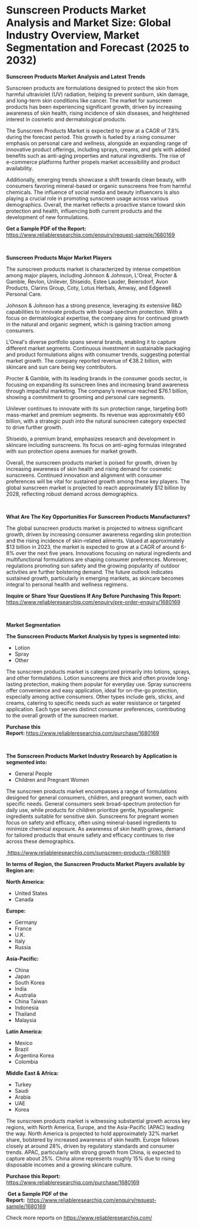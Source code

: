 <p><h1>Sunscreen Products Market Analysis and Market Size: Global Industry Overview, Market Segmentation and Forecast (2025 to 2032)</h1></p><p><strong>Sunscreen Products Market Analysis and Latest Trends</strong></p>
<p><p>Sunscreen products are formulations designed to protect the skin from harmful ultraviolet (UV) radiation, helping to prevent sunburn, skin damage, and long-term skin conditions like cancer. The market for sunscreen products has been experiencing significant growth, driven by increasing awareness of skin health, rising incidence of skin diseases, and heightened interest in cosmetic and dermatological products.</p><p>The Sunscreen Products Market is expected to grow at a CAGR of 7.8% during the forecast period. This growth is fueled by a rising consumer emphasis on personal care and wellness, alongside an expanding range of innovative product offerings, including sprays, creams, and gels with added benefits such as anti-aging properties and natural ingredients. The rise of e-commerce platforms further propels market accessibility and product availability.</p><p>Additionally, emerging trends showcase a shift towards clean beauty, with consumers favoring mineral-based or organic sunscreens free from harmful chemicals. The influence of social media and beauty influencers is also playing a crucial role in promoting sunscreen usage across various demographics. Overall, the market reflects a proactive stance toward skin protection and health, influencing both current products and the development of new formulations.</p></p>
<p><strong>Get a Sample PDF of the Report:&nbsp;</strong> <a href="https://www.reliableresearchiq.com/enquiry/request-sample/1680169?utm_campaign=99&utm_medium=2&utm_source=Github&utm_content=ia&utm_term=09022025&utm_id=sunscreen-products">https://www.reliableresearchiq.com/enquiry/request-sample/1680169</a></p>
<p>&nbsp;</p>
<p><strong>Sunscreen Products Major Market Players</strong></p>
<p><p>The sunscreen products market is characterized by intense competition among major players, including Johnson & Johnson, L'Oreal, Procter & Gamble, Revlon, Unilever, Shiseido, Estee Lauder, Beiersdorf, Avon Products, Clarins Group, Coty, Lotus Herbals, Amway, and Edgewell Personal Care. </p><p>Johnson & Johnson has a strong presence, leveraging its extensive R&D capabilities to innovate products with broad-spectrum protection. With a focus on dermatological expertise, the company aims for continued growth in the natural and organic segment, which is gaining traction among consumers.</p><p>L'Oreal's diverse portfolio spans several brands, enabling it to capture different market segments. Continuous investment in sustainable packaging and product formulations aligns with consumer trends, suggesting potential market growth. The company reported revenue of €38.2 billion, with skincare and sun care being key contributors.</p><p>Procter & Gamble, with its leading brands in the consumer goods sector, is focusing on expanding its sunscreen lines and increasing brand awareness through impactful marketing. The company’s revenue reached $76.1 billion, showing a commitment to grooming and personal care segments.</p><p>Unilever continues to innovate with its sun protection range, targeting both mass-market and premium segments. Its revenue was approximately €60 billion, with a strategic push into the natural sunscreen category expected to drive further growth.</p><p>Shiseido, a premium brand, emphasizes research and development in skincare including sunscreens. Its focus on anti-aging formulas integrated with sun protection opens avenues for market growth.</p><p>Overall, the sunscreen products market is poised for growth, driven by increasing awareness of skin health and rising demand for cosmetic sunscreens. Continued innovation and alignment with consumer preferences will be vital for sustained growth among these key players. The global sunscreen market is projected to reach approximately $12 billion by 2028, reflecting robust demand across demographics.</p></p>
<p>&nbsp;</p>
<p><strong>What Are The Key Opportunities For Sunscreen Products Manufacturers?</strong></p>
<p><p>The global sunscreen products market is projected to witness significant growth, driven by increasing consumer awareness regarding skin protection and the rising incidence of skin-related ailments. Valued at approximately $13 billion in 2023, the market is expected to grow at a CAGR of around 6-8% over the next five years. Innovations focusing on natural ingredients and multifunctional formulations are shaping consumer preferences. Moreover, regulations promoting sun safety and the growing popularity of outdoor activities are further bolstering demand. The future outlook indicates sustained growth, particularly in emerging markets, as skincare becomes integral to personal health and wellness regimens.</p></p>
<p><strong>Inquire or Share Your Questions If Any Before Purchasing This Report:</strong> <a href="https://www.reliableresearchiq.com/enquiry/pre-order-enquiry/1680169?utm_campaign=99&utm_medium=2&utm_source=Github&utm_content=ia&utm_term=09022025&utm_id=sunscreen-products">https://www.reliableresearchiq.com/enquiry/pre-order-enquiry/1680169</a></p>
<p>&nbsp;</p>
<p><strong>Market Segmentation</strong></p>
<p><strong>The Sunscreen Products Market Analysis by types is segmented into:</strong></p>
<p><ul><li>Lotion</li><li>Spray</li><li>Other</li></ul></p>
<p><p>The sunscreen products market is categorized primarily into lotions, sprays, and other formulations. Lotion sunscreens are thick and often provide long-lasting protection, making them popular for everyday use. Spray sunscreens offer convenience and easy application, ideal for on-the-go protection, especially among active consumers. Other types include gels, sticks, and creams, catering to specific needs such as water resistance or targeted application. Each type serves distinct consumer preferences, contributing to the overall growth of the sunscreen market.</p></p>
<p><strong>Purchase this Report:&nbsp;</strong><a href="https://www.reliableresearchiq.com/purchase/1680169?utm_campaign=99&utm_medium=2&utm_source=Github&utm_content=ia&utm_term=09022025&utm_id=sunscreen-products">https://www.reliableresearchiq.com/purchase/1680169</a></p>
<p>&nbsp;</p>
<p><strong>The Sunscreen Products Market Industry Research by Application is segmented into:</strong></p>
<p><ul><li>General People</li><li>Children and Pregnant Women</li></ul></p>
<p><p>The sunscreen products market encompasses a range of formulations designed for general consumers, children, and pregnant women, each with specific needs. General consumers seek broad-spectrum protection for daily use, while products for children prioritize gentle, hypoallergenic ingredients suitable for sensitive skin. Sunscreens for pregnant women focus on safety and efficacy, often using mineral-based ingredients to minimize chemical exposure. As awareness of skin health grows, demand for tailored products that ensure safety and efficacy continues to rise across these demographics.</p></p>
<p><a href="https://www.reliableresearchiq.com/sunscreen-products-r1680169?utm_campaign=99&utm_medium=2&utm_source=Github&utm_content=ia&utm_term=09022025&utm_id=sunscreen-products">&nbsp;https://www.reliableresearchiq.com/sunscreen-products-r1680169</a></p>
<p><strong>In terms of Region, the Sunscreen Products Market Players available by Region are:</strong></p>
<p>
    <p> <strong> North America: </strong>
        <ul>
            <li>United States</li>
            <li>Canada</li>
        </ul>
        </p> 
    <p> <strong> Europe: </strong>
        <ul>
            <li>Germany</li>
            <li>France</li>
            <li>U.K.</li>
            <li>Italy</li>
            <li>Russia</li>
        </ul>
        </p> 
    <p> <strong> Asia-Pacific: </strong>
        <ul>
            <li>China</li>
            <li>Japan</li>
            <li>South Korea</li>
            <li>India</li>
            <li>Australia</li>
            <li>China Taiwan</li>
            <li>Indonesia</li>
            <li>Thailand</li>
            <li>Malaysia</li>
        </ul>
        </p> 
    <p> <strong> Latin America: </strong>
        <ul>
            <li>Mexico</li>
            <li>Brazil</li>
            <li>Argentina Korea</li>
            <li>Colombia</li>
        </ul>
        </p> 
    <p> <strong> Middle East & Africa: </strong>
        <ul>
            <li>Turkey</li>
            <li>Saudi</li>
            <li>Arabia</li>
            <li>UAE</li>
            <li>Korea</li>
        </ul>
    </p>
    </p>
<p><p>The sunscreen products market is witnessing substantial growth across key regions, with North America, Europe, and the Asia-Pacific (APAC) leading the way. North America is projected to hold approximately 32% market share, bolstered by increased awareness of skin health. Europe follows closely at around 28%, driven by regulatory standards and consumer trends. APAC, particularly with strong growth from China, is expected to capture about 25%. China alone represents roughly 15% due to rising disposable incomes and a growing skincare culture.</p></p>
<p><strong>Purchase this Report: </strong><a href="https://www.reliableresearchiq.com/purchase/1680169?utm_campaign=99&utm_medium=2&utm_source=Github&utm_content=ia&utm_term=09022025&utm_id=sunscreen-products">https://www.reliableresearchiq.com/purchase/1680169</a></p>
<p>&nbsp;<strong>Get a Sample PDF of the Report:&nbsp;&nbsp;</strong><a href="https://www.reliableresearchiq.com/enquiry/request-sample/1680169?utm_campaign=99&utm_medium=2&utm_source=Github&utm_content=ia&utm_term=09022025&utm_id=sunscreen-products">https://www.reliableresearchiq.com/enquiry/request-sample/1680169</a></p>
<p><strong></strong></p>
<p>Check more reports on <a href="https://www.reliableresearchiq.com/?utm_campaign=99&utm_medium=2&utm_source=Github&utm_content=ia&utm_term=09022025&utm_id=sunscreen-products">https://www.reliableresearchiq.com/</a></p>